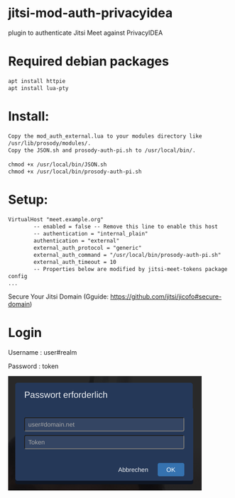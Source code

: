 # jitsi-mod-auth-privacyidea
plugin to authenticate Jitsi Meet against PrivacyIDEA 

# Required debian packages

~~~~shell
apt install httpie
apt install lua-pty
~~~~

# Install:
~~~~shell
Copy the mod_auth_external.lua to your modules directory like /usr/lib/prosody/modules/.
Copy the JSON.sh and prosody-auth-pi.sh to /usr/local/bin/.

chmod +x /usr/local/bin/JSON.sh
chmod +x /usr/local/bin/prosody-auth-pi.sh
~~~~

# Setup:

~~~~shell
VirtualHost "meet.example.org"
        -- enabled = false -- Remove this line to enable this host
        -- authentication = "internal_plain"
        authentication = "external"
        external_auth_protocol = "generic"
        external_auth_command = "/usr/local/bin/prosody-auth-pi.sh"
        external_auth_timeout = 10
        -- Properties below are modified by jitsi-meet-tokens package config
...

~~~~
Secure Your Jitsi Domain
(Gguide: https://github.com/jitsi/jicofo#secure-domain)

# Login
Username  : user#realm

Password  : token


![Alt text](login-prompt.png?raw=true "Login prompt")

